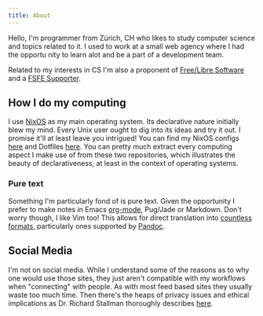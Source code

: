 ```yaml
---
title: About
---
```


Hello, I'm programmer from Zürich, CH who likes to study computer science and topics related to it. I used to work at a small web agency where I had the opportu
nity to learn alot and be a part of a development team.

Related to my interests in CS I'm also a proponent of [Free/Libre Software](https://www.gnu.org/philosophy/free-sw.html) and a [FSFE Supporter](https://fsfe.org/).

## How I do my computing
I use [NixOS](https://nixos.org/) as my main operating system. Its declarative nature initially blew my mind. Every Unix user ought to dig into its ideas and try it out. I promise it'll at least leave you intrigued! You can find my NixOS configs [here](https://github.com/fuerbringer/nixfiles) and Dotfiles [here](https://github.com/fuerbringer/unixfiles). You can pretty much extract every computing aspect I make use of from these two repositories, which illustrates the beauty of declarativeness, at least in the context of operating systems.  

### Pure text
Something I'm particularly fond of is pure text. Given the opportunity I prefer to make notes in Emacs [org-mode](https://orgmode.org), Pug/Jade or Markdown. Don't worry though, I like Vim too! This allows for direct translation into [countless formats](https://pandoc.org/diagram.jpg), particularly ones supported by [Pandoc](https://pandoc.org/).

## Social Media
I'm not on social media. While I understand some of the reasons as to why one would use those sites, they just aren't compatible with my workflows when "connecting" with people. As with most feed based sites they usually waste too much time. Then there's the heaps of privacy issues and ethical implications as Dr. Richard Stallman thoroughly describes [here](https://stallman.org/facebook.html).

